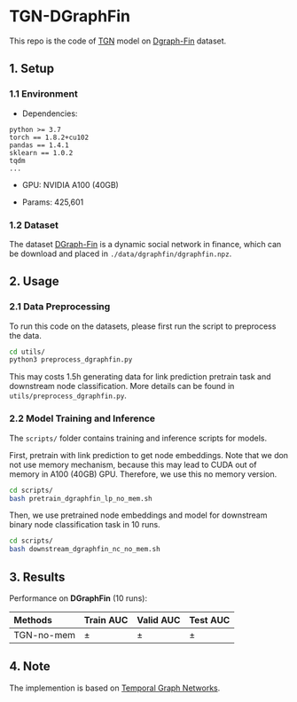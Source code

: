 
# TGN-DGraphFin

This repo is the code of [TGN](https://arxiv.org/pdf/2006.10637.pdf) model on [Dgraph-Fin](https://dgraph.xinye.com/dataset) dataset.

<!-- # TGN: Temporal Graph Networks [[arXiv](https://arxiv.org/abs/2006.10637), [YouTube](https://www.youtube.com/watch?v=W1GvX2ZcUmY), [Blog Post](https://towardsdatascience.com/temporal-graph-networks-ab8f327f2efe)] 


#### Paper link: [Temporal Graph Networks for Deep Learning on Dynamic Graphs](https://arxiv.org/abs/2006.10637) -->


## 1. Setup 

### 1.1 Environment

- Dependencies: 
```{bash}
python >= 3.7
torch == 1.8.2+cu102
pandas == 1.4.1
sklearn == 1.0.2
tqdm
...
```

- GPU: NVIDIA A100 (40GB)

- Params: 425,601

### 1.2 Dataset

The dataset [DGraph-Fin](https://dgraph.xinye.com/dataset) is a dynamic social network in finance, which can be download and placed in `./data/dgraphfin/dgraphfin.npz`.

## 2. Usage

### 2.1 Data Preprocessing

To run this code on the datasets, please first run the script to preprocess the data.

```bash
cd utils/
python3 preprocess_dgraphfin.py
```

This may costs 1.5h generating data for link prediction pretrain task and downstream node classification. More details can be found in `utils/preprocess_dgraphfin.py`.


### 2.2 Model Training and Inference

The `scripts/` folder contains training and inference scripts for models.

First, pretrain with link prediction to get node embeddings. Note that we don not use memory mechanism, because this may lead to CUDA out of memory in A100 (40GB) GPU. Therefore, we use this no memory version. 

```bash
cd scripts/
bash pretrain_dgraphfin_lp_no_mem.sh
```

Then, we use pretrained node embeddings and model for downstream binary node classification task in 10 runs.

```bash
cd scripts/
bash downstream_dgraphfin_nc_no_mem.sh
```

## 3. Results

Performance on **DGraphFin** (10 runs):

| Methods   | Train AUC  | Valid AUC  | Test AUC  |
|  :----  | ----  |  ---- | ---- |
| TGN-no-mem |  ±  |  ±  |  ±  |

## 4. Note
The implemention is based on [Temporal Graph Networks](https://github.com/twitter-research/tgn).


